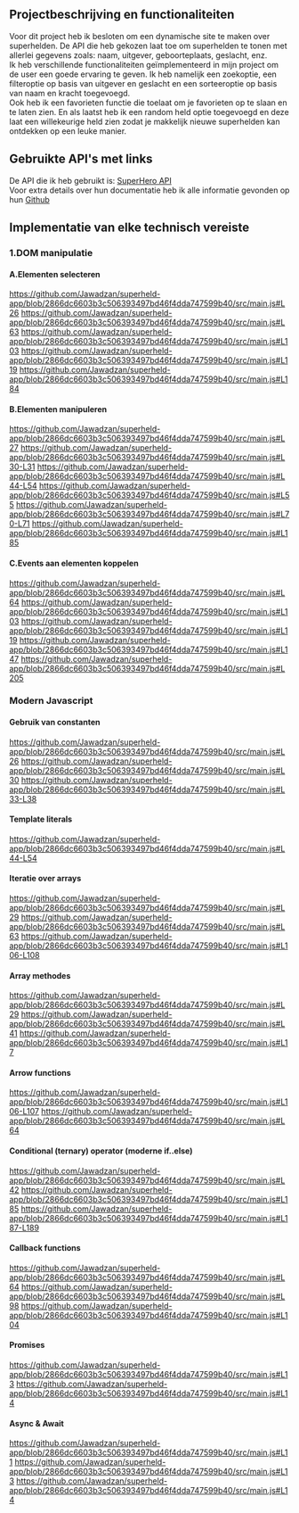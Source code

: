 ## Projectbeschrijving en functionaliteiten
Voor dit project heb ik besloten om een dynamische site te maken over superhelden. De API die heb gekozen laat toe om superhelden te tonen met allerlei gegevens zoals: naam, uitgever, geboorteplaats, geslacht, enz.  
Ik heb verschillende functionaliteiten geïmplementeerd in mijn project om de user een goede ervaring te geven. Ik heb namelijk een zoekoptie, een filteroptie op basis van uitgever en geslacht en een sorteeroptie op basis van naam en kracht toegevoegd.  
Ook heb ik een favorieten functie die toelaat om je favorieten op te slaan en te laten zien. En als laatst heb ik een random held optie toegevoegd en deze laat een willekeurige held zien zodat je makkelijk nieuwe superhelden kan ontdekken op een leuke manier.

## Gebruikte API's met links
De API die ik heb gebruikt is: [SuperHero API](https://superheroapi.com/)  
Voor extra details over hun documentatie heb ik alle informatie gevonden op hun [Github](https://github.com/akabab/superhero-api)  

## Implementatie van elke technisch vereiste
### 1.DOM manipulatie
#### A.Elementen selecteren
https://github.com/Jawadzan/superheld-app/blob/2866dc6603b3c506393497bd46f4dda747599b40/src/main.js#L26
https://github.com/Jawadzan/superheld-app/blob/2866dc6603b3c506393497bd46f4dda747599b40/src/main.js#L63
https://github.com/Jawadzan/superheld-app/blob/2866dc6603b3c506393497bd46f4dda747599b40/src/main.js#L103
https://github.com/Jawadzan/superheld-app/blob/2866dc6603b3c506393497bd46f4dda747599b40/src/main.js#L119
https://github.com/Jawadzan/superheld-app/blob/2866dc6603b3c506393497bd46f4dda747599b40/src/main.js#L184  

#### B.Elementen manipuleren
https://github.com/Jawadzan/superheld-app/blob/2866dc6603b3c506393497bd46f4dda747599b40/src/main.js#L27
https://github.com/Jawadzan/superheld-app/blob/2866dc6603b3c506393497bd46f4dda747599b40/src/main.js#L30-L31
https://github.com/Jawadzan/superheld-app/blob/2866dc6603b3c506393497bd46f4dda747599b40/src/main.js#L44-L54
https://github.com/Jawadzan/superheld-app/blob/2866dc6603b3c506393497bd46f4dda747599b40/src/main.js#L55
https://github.com/Jawadzan/superheld-app/blob/2866dc6603b3c506393497bd46f4dda747599b40/src/main.js#L70-L71
https://github.com/Jawadzan/superheld-app/blob/2866dc6603b3c506393497bd46f4dda747599b40/src/main.js#L185  

#### C.Events aan elementen koppelen
https://github.com/Jawadzan/superheld-app/blob/2866dc6603b3c506393497bd46f4dda747599b40/src/main.js#L64
https://github.com/Jawadzan/superheld-app/blob/2866dc6603b3c506393497bd46f4dda747599b40/src/main.js#L103
https://github.com/Jawadzan/superheld-app/blob/2866dc6603b3c506393497bd46f4dda747599b40/src/main.js#L119
https://github.com/Jawadzan/superheld-app/blob/2866dc6603b3c506393497bd46f4dda747599b40/src/main.js#L147
https://github.com/Jawadzan/superheld-app/blob/2866dc6603b3c506393497bd46f4dda747599b40/src/main.js#L205  

### Modern Javascript
#### Gebruik van constanten
https://github.com/Jawadzan/superheld-app/blob/2866dc6603b3c506393497bd46f4dda747599b40/src/main.js#L26
https://github.com/Jawadzan/superheld-app/blob/2866dc6603b3c506393497bd46f4dda747599b40/src/main.js#L30
https://github.com/Jawadzan/superheld-app/blob/2866dc6603b3c506393497bd46f4dda747599b40/src/main.js#L33-L38  

#### Template literals
https://github.com/Jawadzan/superheld-app/blob/2866dc6603b3c506393497bd46f4dda747599b40/src/main.js#L44-L54

#### Iteratie over arrays
https://github.com/Jawadzan/superheld-app/blob/2866dc6603b3c506393497bd46f4dda747599b40/src/main.js#L29
https://github.com/Jawadzan/superheld-app/blob/2866dc6603b3c506393497bd46f4dda747599b40/src/main.js#L63
https://github.com/Jawadzan/superheld-app/blob/2866dc6603b3c506393497bd46f4dda747599b40/src/main.js#L106-L108

#### Array methodes
https://github.com/Jawadzan/superheld-app/blob/2866dc6603b3c506393497bd46f4dda747599b40/src/main.js#L29
https://github.com/Jawadzan/superheld-app/blob/2866dc6603b3c506393497bd46f4dda747599b40/src/main.js#L41
https://github.com/Jawadzan/superheld-app/blob/2866dc6603b3c506393497bd46f4dda747599b40/src/main.js#L17

#### Arrow functions
https://github.com/Jawadzan/superheld-app/blob/2866dc6603b3c506393497bd46f4dda747599b40/src/main.js#L106-L107
https://github.com/Jawadzan/superheld-app/blob/2866dc6603b3c506393497bd46f4dda747599b40/src/main.js#L64

#### Conditional (ternary) operator (moderne if..else)
https://github.com/Jawadzan/superheld-app/blob/2866dc6603b3c506393497bd46f4dda747599b40/src/main.js#L42
https://github.com/Jawadzan/superheld-app/blob/2866dc6603b3c506393497bd46f4dda747599b40/src/main.js#L185
https://github.com/Jawadzan/superheld-app/blob/2866dc6603b3c506393497bd46f4dda747599b40/src/main.js#L187-L189

#### Callback functions
https://github.com/Jawadzan/superheld-app/blob/2866dc6603b3c506393497bd46f4dda747599b40/src/main.js#L64
https://github.com/Jawadzan/superheld-app/blob/2866dc6603b3c506393497bd46f4dda747599b40/src/main.js#L98
https://github.com/Jawadzan/superheld-app/blob/2866dc6603b3c506393497bd46f4dda747599b40/src/main.js#L104

#### Promises
https://github.com/Jawadzan/superheld-app/blob/2866dc6603b3c506393497bd46f4dda747599b40/src/main.js#L13
https://github.com/Jawadzan/superheld-app/blob/2866dc6603b3c506393497bd46f4dda747599b40/src/main.js#L14

#### Async & Await
https://github.com/Jawadzan/superheld-app/blob/2866dc6603b3c506393497bd46f4dda747599b40/src/main.js#L11
https://github.com/Jawadzan/superheld-app/blob/2866dc6603b3c506393497bd46f4dda747599b40/src/main.js#L13
https://github.com/Jawadzan/superheld-app/blob/2866dc6603b3c506393497bd46f4dda747599b40/src/main.js#L14
